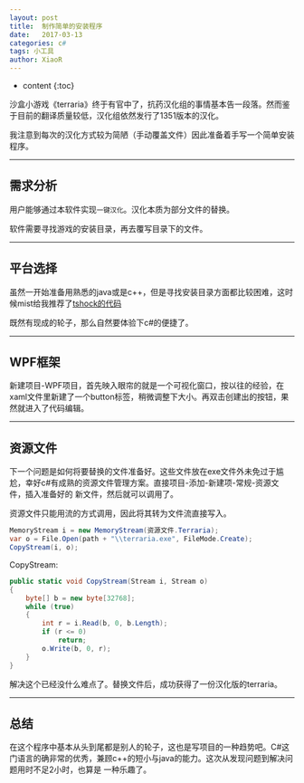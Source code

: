 ```yaml
---
layout: post
title:  制作简单的安装程序
date:   2017-03-13
categories: c#
tags: 小工具
author: XiaoR
---
```

* content
{:toc}

沙盒小游戏《terraria》终于有官中了，抗药汉化组的事情基本告一段落。然而鉴于目前的翻译质量较低，汉化组依然发行了1351版本的汉化。

我注意到每次的汉化方式较为简陋（手动覆盖文件）因此准备着手写一个简单安装程序。





-----------

## 需求分析

用户能够通过本软件实现`一键汉化`。汉化本质为部分文件的替换。

软件需要寻找游戏的安装目录，再去覆写目录下的文件。

-----------

## 平台选择

虽然一开始准备用熟悉的java或是c++，但是寻找安装目录方面都比较困难，这时候mist给我推荐了[tshock的代码][1]

既然有现成的轮子，那么自然要体验下c#的便捷了。

[1]:https://github.com/mistzzt/Terraria-Map-Editor/blob/cn_master/TEditXna/DependencyChecker.cs

-----------

## WPF框架

新建项目-WPF项目，首先映入眼帘的就是一个可视化窗口，按以往的经验，在xaml文件里新建了一个button标签，稍微调整下大小。再双击创建出的按钮，果然就进入了代码编辑。

-----------

## 资源文件

下一个问题是如何将要替换的文件准备好。这些文件放在exe文件外未免过于尴尬，幸好c#有成熟的资源文件管理方案。直接项目-添加-新建项-常规-资源文件，插入准备好的
新文件，然后就可以调用了。

资源文件只能用流的方式调用，因此将其转为文件流直接写入。

```c#
MemoryStream i = new MemoryStream(资源文件.Terraria);
var o = File.Open(path + "\\terraria.exe", FileMode.Create);
CopyStream(i, o);
```
	
CopyStream:

```c#
public static void CopyStream(Stream i, Stream o)
{
	byte[] b = new byte[32768];
	while (true)
	{
		int r = i.Read(b, 0, b.Length);
		if (r <= 0)
			return;
		o.Write(b, 0, r);
	}
}
```
解决这个已经没什么难点了。替换文件后，成功获得了一份汉化版的terraria。

-----------

## 总结

在这个程序中基本从头到尾都是别人的轮子，这也是写项目的一种趋势吧。C#这门语言的确非常的优秀，兼顾c++的短小与java的能力。这次从发现问题到解决问题用时不足2小时，也算是
一种乐趣了。

